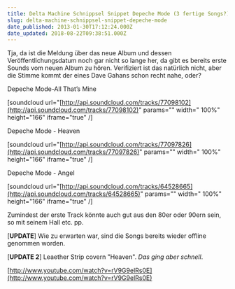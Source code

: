 ```yaml
---
title: Delta Machine Schnippsel Snippet Depeche Mode (3 fertige Songs?) [UPDATE 2]
slug: delta-machine-schnippsel-snippet-depeche-mode
date_published: 2013-01-30T17:12:24.000Z
date_updated: 2018-08-22T09:38:51.000Z
---
```


Tja, da ist die Meldung über das neue Album und dessen Veröffentlichungsdatum noch gar nicht so lange her, da gibt es bereits erste Sounds vom neuen Album zu hören. Verifiziert ist das natürlich nicht, aber die Stimme kommt der eines Dave Gahans schon recht nahe, oder? 

Depeche Mode-All That’s Mine

[soundcloud url="[http://api.soundcloud.com/tracks/77098102](http://api.soundcloud.com/tracks/77098102)" params="" width=" 100%" height="166" iframe="true" /]

Depeche Mode - Heaven

[soundcloud url="[http://api.soundcloud.com/tracks/77097826](http://api.soundcloud.com/tracks/77097826)" params="" width=" 100%" height="166" iframe="true" /]

Depeche Mode - Angel

[soundcloud url="[http://api.soundcloud.com/tracks/64528665](http://api.soundcloud.com/tracks/64528665)" params="" width=" 100%" height="166" iframe="true" /]

Zumindest der erste Track könnte auch gut aus den 80er oder 90ern sein, so mit seinem Hall etc. pp.

[**UPDATE**] Wie zu erwarten war, sind die Songs bereits wieder offline genommen worden.

[**UPDATE 2**] Leaether Strip covern "Heaven". *Das ging aber schnell*.

[http://www.youtube.com/watch?v=rV9G9elRs0E](http://www.youtube.com/watch?v=rV9G9elRs0E)

